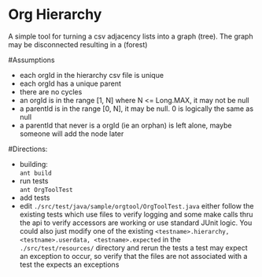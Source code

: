 Org Hierarchy
==
A simple tool for turning a csv adjacency lists into a graph (tree).  The graph may be disconnected resulting in a (forest)

#Assumptions
- each orgId in the hierarchy csv file is unique<br />
- each orgId has a unique parent
- there are no cycles
- an orgId is in the range [1, N] where N <= Long.MAX, it may not be null
- a parentId is in the range [0, N], it may be null. 0 is logically the same as null
- a parentId that never is a orgId (ie an orphan) is left alone, maybe someone will add the node later

#Directions:
- building:<br />
`ant build`
- run tests<br />
`ant OrgToolTest`
- add tests
 - edit `./src/test/java/sample/orgtool/OrgToolTest.java`
    either follow the existing tests which use files to verify logging
    and some make calls thru the api to verify accessors are working
    or use standard JUnit logic.
    You could also just modify one of the existing
    `<testname>.hierarchy, <testname>.userdata, <testname>.expected` in the
    `./src/test/resources/` directory
    and rerun the tests a test may expect an exception to occur, so verify that
    the files are not associated with a test the expects an exceptions



